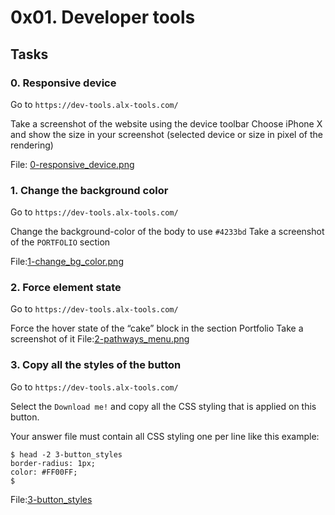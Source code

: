
# 0x01. Developer tools

## Tasks

### 0. Responsive device

Go to `https://dev-tools.alx-tools.com/`

Take a screenshot of the website using the device toolbar Choose iPhone X and show the size in your screenshot (selected device or size in pixel of the rendering)

File: [0-responsive\_device.png](0-responsive_device.png)



### 1. Change the background color

Go to `https://dev-tools.alx-tools.com/`

Change the background-color of the body to use `#4233bd` Take a screenshot of the `PORTFOLIO` section

File:[1-change\_bg\_color.png](1-change_bg_color.png)

### 2. Force element state

Go to `https://dev-tools.alx-tools.com/`

Force the hover state of the “cake” block in the section Portfolio Take a screenshot of it
File:[2-pathways\_menu.png](2-pathways_menu.png)

### 3. Copy all the styles of the button

Go to `https://dev-tools.alx-tools.com/`

Select the `Download me!` and copy all the CSS styling that is applied on this button.

Your answer file must contain all CSS styling one per line like this example:
```
$ head -2 3-button_styles
border-radius: 1px;
color: #FF00FF;
$
```
File:[3-button\_styles](3-button_styles)
